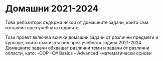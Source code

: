 # Домашни 2021-2024

Това репозитори съдържа някои от домашните задачи, които съм изпълнил през учебната годините.

Този проект включва всички домашни задачи от различни предмети и курсове, които съм изпълнил през учебната година 2021-2024. Домашните задачи обхващат различни теми и задачи от различни области, като:
-OOP
-C# Basics - Advanced
-математически основи

